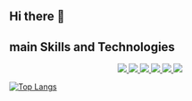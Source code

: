 ## Hi there 👋

##  main Skills and Technologies
<p align="center">
  <a href="https://skillicons.dev">
    <img src="https://skillicons.dev/icons?i=c">
    <img src="https://skillicons.dev/icons?i=cpp">
    <img src="https://skillicons.dev/icons?i=py">
    <img src="https://skillicons.dev/icons?i=linux">
    <img src="https://skillicons.dev/icons?i=unity">
    <img src="https://skillicons.dev/icons?i=vscode">
  </a>
</p>

[![Top Langs](https://github-readme-stats.vercel.app/api/top-langs/?username=gorispe&layout=pie)](https://github.com/anuraghazra/github-readme-stats)


<!--
**gorispe/gorispe** is a ✨ _special_ ✨ repository because its `README.md` (this file) appears on your GitHub profile.

Here are some ideas to get you started:

- 🔭 I’m currently working on ...
- 🌱 I’m currently learning ...
- 👯 I’m looking to collaborate on ...
- 🤔 I’m looking for help with ...
- 💬 Ask me about ...
- 📫 How to reach me: ...
- 😄 Pronouns: ...
- ⚡ Fun fact: ...
-->
